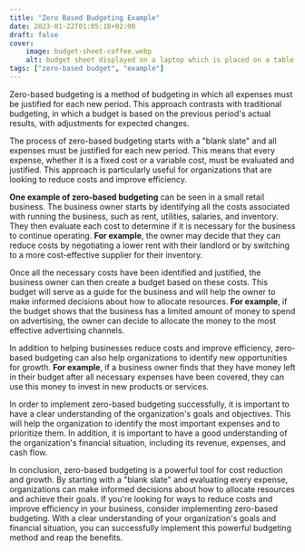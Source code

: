 ```yaml
---
title: "Zero Based Budgeting Example"
date: 2023-01-22T01:05:18+02:00
draft: false
cover:
    image: budget-sheet-coffee.webp
    alt: budget sheet displayed on a laptop which is placed on a table with a coffee cup on the left
tags: ["zero-based budget", "example"]
---
```


Zero-based budgeting is a method of budgeting in which all expenses must be justified for each new period. This approach contrasts with traditional budgeting, in which a budget is based on the previous period's actual results, with adjustments for expected changes.

The process of zero-based budgeting starts with a "blank slate" and all expenses must be justified for each new period. This means that every expense, whether it is a fixed cost or a variable cost, must be evaluated and justified. This approach is particularly useful for organizations that are looking to reduce costs and improve efficiency.

**One example of zero-based budgeting** can be seen in a small retail business. The business owner starts by identifying all the costs associated with running the business, such as rent, utilities, salaries, and inventory. They then evaluate each cost to determine if it is necessary for the business to continue operating. **For example**, the owner may decide that they can reduce costs by negotiating a lower rent with their landlord or by switching to a more cost-effective supplier for their inventory.

Once all the necessary costs have been identified and justified, the business owner can then create a budget based on these costs. This budget will serve as a guide for the business and will help the owner to make informed decisions about how to allocate resources. **For example**, if the budget shows that the business has a limited amount of money to spend on advertising, the owner can decide to allocate the money to the most effective advertising channels.

In addition to helping businesses reduce costs and improve efficiency, zero-based budgeting can also help organizations to identify new opportunities for growth. **For example**, if a business owner finds that they have money left in their budget after all necessary expenses have been covered, they can use this money to invest in new products or services.

In order to implement zero-based budgeting successfully, it is important to have a clear understanding of the organization's goals and objectives. This will help the organization to identify the most important expenses and to prioritize them. In addition, it is important to have a good understanding of the organization's financial situation, including its revenue, expenses, and cash flow.

In conclusion, zero-based budgeting is a powerful tool for cost reduction and growth. By starting with a "blank slate" and evaluating every expense, organizations can make informed decisions about how to allocate resources and achieve their goals. If you're looking for ways to reduce costs and improve efficiency in your business, consider implementing zero-based budgeting. With a clear understanding of your organization's goals and financial situation, you can successfully implement this powerful budgeting method and reap the benefits.
